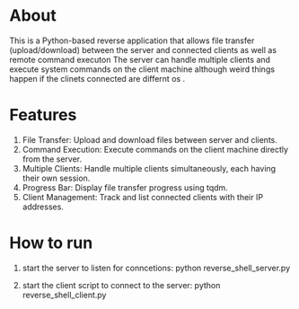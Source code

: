 # About #
This is a Python-based reverse application that allows file transfer (upload/download) between the server and connected clients as well as remote command executon
The server can handle multiple clients and execute system commands on the client machine although weird things happen if the clinets connected are differnt os . 


# Features #
1. File Transfer: Upload and download files between server and clients.
2. Command Execution: Execute commands on the client machine directly from the server.
3. Multiple Clients: Handle multiple clients simultaneously, each having their own session.
4. Progress Bar: Display file transfer progress using tqdm.
5. Client Management: Track and list connected clients with their IP addresses.

# How to run #
1. start the server to listen for conncetions:
   python reverse_shell_server.py
   
2. start the client script to connect to the server:
   python reverse_shell_client.py

